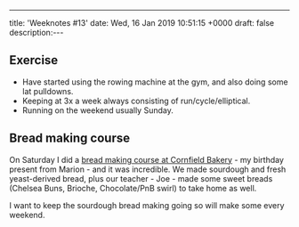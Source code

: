 ---
title: 'Weeknotes #13'
date: Wed, 16 Jan 2019 10:51:15 +0000
draft: false
description:---

Exercise
--------

*   Have started using the rowing machine at the gym, and also doing some lat pulldowns.
*   Keeping at 3x a week always consisting of run/cycle/elliptical.
*   Running on the weekend usually Sunday.

Bread making course
-------------------

On Saturday I did a [bread making course at Cornfield Bakery](https://cornfieldbakery.com/bread-making-courses.html) - my birthday present from Marion - and it was incredible. We made sourdough and fresh yeast-derived bread, plus our teacher - Joe - made some sweet breads (Chelsea Buns, Brioche, Chocolate/PnB swirl) to take home as well.

I want to keep the sourdough bread making going so will make some every weekend.